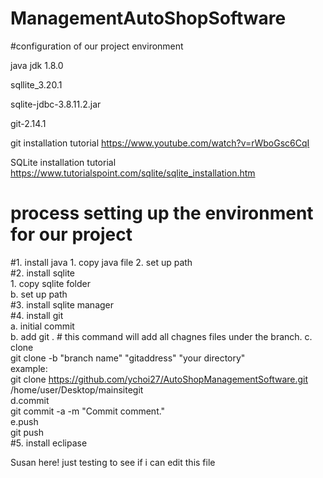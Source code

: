 # ManagementAutoShopSoftware
#configuration of our project environment

java jdk 1.8.0

sqllite_3.20.1

sqlite-jdbc-3.8.11.2.jar

git-2.14.1



git installation tutorial
https://www.youtube.com/watch?v=rWboGsc6CqI

SQLite installation tutorial
https://www.tutorialspoint.com/sqlite/sqlite_installation.htm



# process setting up the environment for our project

#1. install java
    1. copy java file
    2. set up path<br />
#2. install sqlite<br />
    1. copy sqlite folder<br />
    b. set up path<br />
#3. install sqlite manager<br />
#4. install git<br />
    a. initial commit<br />
    b. add git . # this command will add all chagnes files under the branch.
    c. clone<br />
        git clone -b "branch name" "gitaddress" "your directory"<br />
        example:<br />
        git clone https://github.com/ychoi27/AutoShopManagementSoftware.git /home/user/Desktop/mainsitegit<br />
    d.commit<br />
        git commit -a -m "Commit comment."<br />
    e.push<br />
        git push<br />
#5. install eclipase<br />



Susan here! just testing to see if i can edit this file
  
